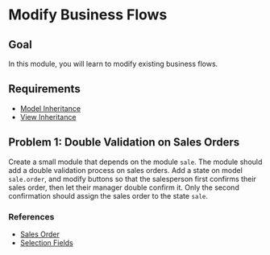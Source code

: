 # Modify Business Flows

## Goal

In this module, you will learn to modify existing business flows.

## Requirements

* [Model Inheritance](../04-model-inheritance)
* [View Inheritance](../05-view-inheritance)


## Problem 1: Double Validation on Sales Orders

Create a small module that depends on the module `sale`. The module should add a
double validation process on sales orders. Add a state on model `sale.order`,
and modify buttons so that the salesperson first confirms their sales order,
then let their manager double confirm it. Only the second confirmation should
assign the sales order to the state `sale`.

### References

* [Sales Order](https://github.com/odoo/odoo/blob/76c443eda331b75bf5dfa7ec22b8eb22e1084343/addons/sale/models/sale.py#L15)
* [Selection Fields](https://github.com/odoo/odoo/blob/76c443eda331b75bf5dfa7ec22b8eb22e1084343/odoo/fields.py#L1625)
